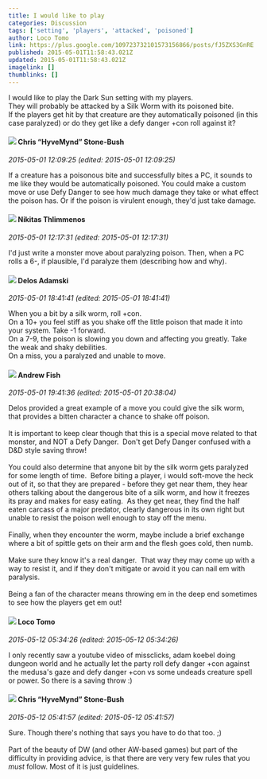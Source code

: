 ```yaml
---
title: I would like to play
categories: Discussion
tags: ['setting', 'players', 'attacked', 'poisoned']
author: Loco Tomo
link: https://plus.google.com/109723732101573156866/posts/fJ5ZXS3GnRE
published: 2015-05-01T11:58:43.021Z
updated: 2015-05-01T11:58:43.021Z
imagelink: []
thumblinks: []
---
```


I would like to play the Dark Sun setting with my players.<br />They will probably be attacked by a Silk Worm with its poisoned bite.<br />If the players get hit by that creature are they automatically poisoned (in this case paralyzed) or do they get like a defy danger +con roll against it?
<div id='comment z13ouprh2vrfufyj404cglnpywb0unwztxc0k'>
  <h4><img src='{{site.baseurl}}//images/avatars/108053817066303198241_photo.jpg'> Chris “HyveMynd” Stone-Bush</h4>
      <p><cite>2015-05-01 12:09:25 (edited: 2015-05-01 12:09:25)</cite></p>
        <p>If a creature has a poisonous bite and successfully bites a PC, it sounds to me like they would be automatically poisoned. You could make a custom move or use Defy Danger to see how much damage they take or what effect the poison has. Or if the poison is virulent enough, they&#39;d just take damage.</p>
</div>
        

<div id='comment z13ouprh2vrfufyj404cglnpywb0unwztxc0k'>
  <h4><img src='{{site.baseurl}}//images/avatars/103447617849846007337_photo.jpg'> Nikitas Thlimmenos</h4>
      <p><cite>2015-05-01 12:17:31 (edited: 2015-05-01 12:17:31)</cite></p>
        <p>I&#39;d just write a monster move about paralyzing poison. Then, when a PC rolls a 6-, if plausible, I&#39;d paralyze them (describing how and why).</p>
</div>
        

<div id='comment z13ouprh2vrfufyj404cglnpywb0unwztxc0k'>
  <h4><img src='{{site.baseurl}}//images/avatars/112189206383181484786_photo.jpg'> Delos Adamski</h4>
      <p><cite>2015-05-01 18:41:41 (edited: 2015-05-01 18:41:41)</cite></p>
        <p>When you a bit by a silk worm, roll +con. <br />On a 10+ you feel stiff as you shake off the little poison that made it into your system. Take -1 forward.<br />On a 7-9, the poison is slowing you down and affecting you greatly. Take the weak and shaky debilities. <br />On a miss, you a paralyzed and unable to move.</p>
</div>
        

<div id='comment z13ouprh2vrfufyj404cglnpywb0unwztxc0k'>
  <h4><img src='{{site.baseurl}}//images/avatars/109840962456887986459_photo.jpg'> Andrew Fish</h4>
      <p><cite>2015-05-01 19:41:36 (edited: 2015-05-01 20:38:04)</cite></p>
        <p>Delos provided a great example of a move you could give the silk worm, that provides a bitten character a chance to shake off poison.<br /><br />It is important to keep clear though that this is a special move related to that monster, and NOT a Defy Danger.  Don&#39;t get Defy Danger confused with a D&amp;D style saving throw!<br /><br />You could also determine that anyone bit by the silk worm gets paralyzed for some length of time.  Before biting a player, i would soft-move the heck out of it, so that they are prepared - before they get near them, they hear others talking about the dangerous bite of a silk worm, and how it freezes its pray and makes for easy eating.  As they get near, they find the half eaten carcass of a major predator, clearly dangerous in its own right but unable to resist the poison well enough to stay off the menu.<br /><br />Finally, when they encounter the worm, maybe include a brief exchange where a bit of spittle gets on their arm and the flesh goes cold, then numb.<br /><br />Make sure they know it&#39;s a real danger.  That way they may come up with a way to resist it, and if they don&#39;t mitigate or avoid it you can nail em with paralysis.<br /><br />Being a fan of the character means throwing em in the deep end sometimes to see how the players get em out!</p>
</div>
        

<div id='comment z13ouprh2vrfufyj404cglnpywb0unwztxc0k'>
  <h4><img src='{{site.baseurl}}//images/avatars/109723732101573156866_photo.jpg'> Loco Tomo</h4>
      <p><cite>2015-05-12 05:34:26 (edited: 2015-05-12 05:34:26)</cite></p>
        <p>I only recently saw a youtube video of missclicks, adam koebel doing dungeon world and he actually let the party roll defy danger +con against the medusa&#39;s gaze and defy danger +con vs some undeads creature spell or power. So there is a saving throw :)</p>
</div>
        

<div id='comment z13ouprh2vrfufyj404cglnpywb0unwztxc0k'>
  <h4><img src='{{site.baseurl}}//images/avatars/108053817066303198241_photo.jpg'> Chris “HyveMynd” Stone-Bush</h4>
      <p><cite>2015-05-12 05:41:57 (edited: 2015-05-12 05:41:57)</cite></p>
        <p>Sure. Though there&#39;s nothing that says you have to do that too. ;)<br /><br />Part of the beauty of DW (and other AW-based games) but part of the difficulty in providing advice, is that there are very very few rules that you <i>must</i> follow. Most of it is just guidelines.</p>
</div>
        